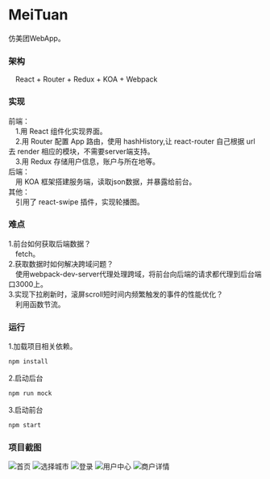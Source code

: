 # MeiTuan
仿美团WebApp。
### 架构
&ensp;&ensp;React + Router + Redux + KOA + Webpack
### 实现
前端：<br>
&ensp;&ensp;1.用 React 组件化实现界面。<br>
&ensp;&ensp;2.用 Router 配置 App 路由，使用 hashHistory,让 react-router 自己根据 url 去 render 相应的模块，不需要server端支持。<br>
&ensp;&ensp;3.用 Redux 存储用户信息，账户与所在地等。<br>
后端：<br>
&ensp;&ensp;用 KOA 框架搭建服务端，读取json数据，并暴露给前台。<br>
其他：<br>
&ensp;&ensp;引用了 react-swipe 插件，实现轮播图。<br>
### 难点
1.前台如何获取后端数据？<br>
&ensp;&ensp;fetch。<br>
2.获取数据时如何解决跨域问题？<br>
&ensp;&ensp;使用webpack-dev-server代理处理跨域，将前台向后端的请求都代理到后台端口3000上。<br>
3.实现下拉刷新时，滚屏scroll短时间内频繁触发的事件的性能优化？<br>
&ensp;&ensp;利用函数节流。<br>
### 运行
1.加载项目相关依赖。<br>
```javascript
npm install
```
2.启动后台<br>
```javascript
npm run mock
```
3.启动前台<br>
```javascript
npm start
```
### 项目截图
![首页](https://github.com/Best921/MeiTuan/blob/master/AppShowImg/首页.jpg)
![选择城市](https://github.com/Best921/MeiTuan/blob/master/AppShowImg/选择城市.jpg)
![登录](https://github.com/Best921/MeiTuan/blob/master/AppShowImg/登录.jpg)
![用户中心](https://github.com/Best921/MeiTuan/blob/master/AppShowImg/用户中心.jpg)
![商户详情](https://github.com/Best921/MeiTuan/blob/master/AppShowImg/商户详情.jpg)